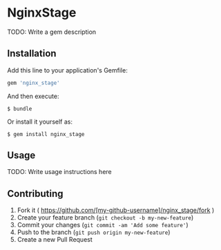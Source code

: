 # NginxStage

TODO: Write a gem description

## Installation

Add this line to your application's Gemfile:

```ruby
gem 'nginx_stage'
```

And then execute:

    $ bundle

Or install it yourself as:

    $ gem install nginx_stage

## Usage

TODO: Write usage instructions here

## Contributing

1. Fork it ( https://github.com/[my-github-username]/nginx_stage/fork )
2. Create your feature branch (`git checkout -b my-new-feature`)
3. Commit your changes (`git commit -am 'Add some feature'`)
4. Push to the branch (`git push origin my-new-feature`)
5. Create a new Pull Request
